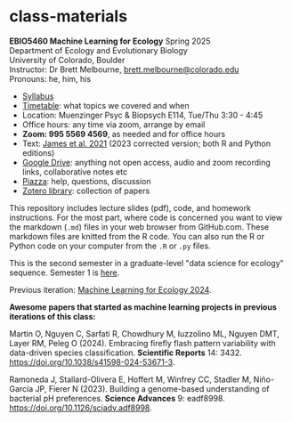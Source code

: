 # class-materials
**EBIO5460 Machine Learning for Ecology** Spring 2025\
Department of Ecology and Evolutionary Biology\
University of Colorado, Boulder\
Instructor: Dr Brett Melbourne, brett.melbourne@colorado.edu\
Pronouns: he, him, his

* [Syllabus](00_syllabus.md)
* [Timetable](00_timetable.md): what topics we covered and when
* Location: Muenzinger Psyc & Biopsych E114, Tue/Thu 3:30 - 4:45
* Office hours: any time via zoom, arrange by email
* **Zoom: 995 5569 4569**, as needed and for office hours
* Text: [James et al. 2021](https://www.statlearning.com/) (2023 corrected version; both R and Python editions)
* [Google Drive](https://drive.google.com/drive/folders/1T2FjEn5FohvDc7SvfO2JBZ-4QndGyneG?usp=sharing): anything not open access, audio and zoom recording links, collaborative notes etc
* [Piazza](https://piazza.com/colorado/spring2025/ebio5460015/home): help, questions, discussion
* [Zotero library](https://www.zotero.org/groups/5444970/machine_learning_ecology_2024/library): collection of papers

This repository includes lecture slides (pdf), code, and homework instructions. For the most part, where code is concerned you want to view the markdown (`.md`) files in your web browser from GitHub.com. These markdown files are knitted from the R code. You can also run the R or Python code on your computer from the `.R` or `.py` files.

This is the second semester in a graduate-level "data science for ecology" sequence. Semester 1 is [here](https://github.com/EBIO5460Fall2024/class-materials).

Previous iteration: [Machine Learning for Ecology 2024](https://github.com/EBIO5460Spring2024/class-materials).

**Awesome papers that started as machine learning projects in previous iterations of this class:**

Martin O, Nguyen C, Sarfati R, Chowdhury M, Iuzzolino ML, Nguyen DMT, Layer RM, Peleg O (2024). Embracing firefly flash pattern variability with data-driven species classification. **Scientific Reports** 14: 3432. https://doi.org/10.1038/s41598-024-53671-3.

Ramoneda J, Stallard-Olivera E, Hoffert M, Winfrey CC, Stadler M, Niño-García JP, Fierer N (2023). Building a genome-based understanding of bacterial pH preferences. **Science Advances** 9: eadf8998. https://doi.org/10.1126/sciadv.adf8998.
